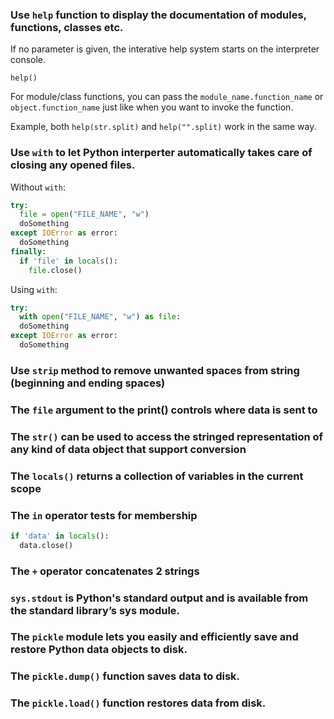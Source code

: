 ### Use `help` function to display the documentation of modules, functions, classes etc.

If no parameter is given, the interative help system starts on the interpreter console.
```
help()
```

For module/class functions, you can pass the `module_name.function_name` or `object.function_name` just like when you want to invoke the function.

Example, both `help(str.split)` and `help("".split)` work in the same way.

### Use `with` to let Python interperter automatically takes care of closing any opened files.

Without `with`:
```python
try: 
  file = open("FILE_NAME", "w")
  doSomething
except IOError as error: 
  doSomething
finally:
  if 'file' in locals():
    file.close()
```

Using `with`:
```python
try: 
  with open("FILE_NAME", "w") as file:
  doSomething
except IOError as error:
  doSomething
```

### Use `strip` method to remove unwanted spaces from string (beginning and ending spaces)

### The `file` argument to the print() controls where data is sent to

### The `str()` can be used to access the stringed representation of any kind of data object that support conversion

### The `locals()` returns a collection of variables in the current scope

### The `in` operator tests for membership
```python
if 'data' in locals():
  data.close()
```

### The `+` operator concatenates 2 strings

### `sys.stdout` is Python's standard output and is available from the standard library’s sys module.

### The `pickle` module lets you easily and efficiently save and restore Python data objects to disk.

### The `pickle.dump()` function saves data to disk.

### The `pickle.load()` function restores data from disk.